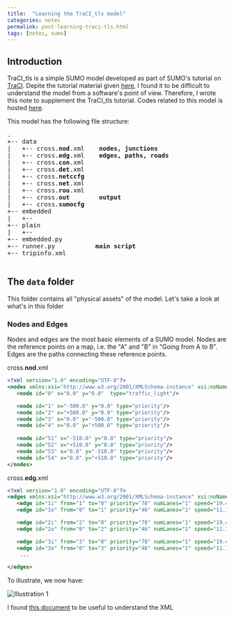 ```yaml
---
title:  "Learning the TraCI_tls model"
categories: notes
permalink: post-learning-traci-tls.html
tags: [notes, sumo]
---
```


## Introduction

TraCI\_tls is a simple SUMO model developed as part of SUMO's tutorial on [TraCI](http://sumo.dlr.de/wiki/TraCI). Depite the tutorial material given [here](http://sumo.dlr.de/wiki/Tutorials/TraCI4Traffic_Lights), I found it to be difficult to understand the model from a software's point of view. Therefore, I wrote this note to supplement the TraCI\_tls tutorial. Codes related to this model is hosted [here](https://sourceforge.net/p/sumo/code/HEAD/tree/trunk/sumo/tests/complex/tutorial/traci_tls/).

This model has the following file structure:

<pre>
.
+-- data
|   +-- cross.<b>nod</b>.xml 	<b>nodes, junctions</b>
|   +-- cross.<b>edg</b>.xml 	<b>edges, paths, roads</b>
|   +-- cross.<b>con</b>.xml 	<b></b>
|   +-- cross.<b>det</b>.xml 	<b></b>
|   +-- cross.<b>netccfg</b>	<b></b>
|   +-- cross.<b>net</b>.xml 	<b></b>
|   +-- cross.<b>rou</b>.xml 	<b></b>
|   +-- cross.<b>out</b> 		<b>output</b>
|   +-- cross.<b>sumocfg</b>
+-- embedded
|   +-- 
+-- plain
|   +-- 
+-- embedded.py
+-- runner.py 			<b>main script</b>
+-- tripinfo.xml

</pre>

## The `data` folder

This folder contains all "physical assets" of the model. Let's take a look at what's in this folder

### Nodes and Edges

Nodes and edges are the most basic elements of a SUMO model. Nodes are the reference points on a map, i.e. the "A" and "B" in "Going from A to B". Edges are the paths connecting these reference points.


cross.**nod**.xml
```xml
<?xml version="1.0" encoding="UTF-8"?>
<nodes xmlns:xsi="http://www.w3.org/2001/XMLSchema-instance" xsi:noNamespaceSchemaLocation="http://sumo.dlr.de/xsd/nodes_file.xsd">
   <node id="0" x="0.0" y="0.0"  type="traffic_light"/>

   <node id="1" x="-500.0" y="0.0" type="priority"/>
   <node id="2" x="+500.0" y="0.0" type="priority"/>
   <node id="3" x="0.0" y="-500.0" type="priority"/>
   <node id="4" x="0.0" y="+500.0" type="priority"/>
   
   <node id="51" x="-510.0" y="0.0" type="priority"/>
   <node id="52" x="+510.0" y="0.0" type="priority"/>
   <node id="53" x="0.0" y="-510.0" type="priority"/>
   <node id="54" x="0.0" y="+510.0" type="priority"/>  
</nodes>
```

cross.**edg**.xml
```xml
<?xml version="1.0" encoding="UTF-8"?>
<edges xmlns:xsi="http://www.w3.org/2001/XMLSchema-instance" xsi:noNamespaceSchemaLocation="http://sumo.dlr.de/xsd/edges_file.xsd">
   <edge id="1i" from="1" to="0" priority="78" numLanes="1" speed="19.444" />
   <edge id="1o" from="0" to="1" priority="46" numLanes="1" speed="11.111" />

   <edge id="2i" from="2" to="0" priority="78" numLanes="1" speed="19.444" />
   <edge id="2o" from="0" to="2" priority="46" numLanes="1" speed="11.111" />

   <edge id="3i" from="3" to="0" priority="78" numLanes="1" speed="19.444" />
   <edge id="3o" from="0" to="3" priority="46" numLanes="1" speed="11.111" />
	...

</edges>
```

To illustrate, we now have:

![Illustration 1](https://github.com/intelaligent/tctester/blob/master/docs/images/learn_traci_1.png)


I found [this document][1] to be useful to understand the XML 

[1]: http://sumo.dlr.de/wiki/Networks/Building_Networks_from_own_XML-descriptions "XML descriptions"